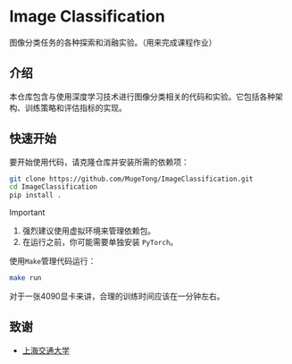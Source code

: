# Image Classification

图像分类任务的各种探索和消融实验。（用来完成课程作业）

## 介绍
本仓库包含与使用深度学习技术进行图像分类相关的代码和实验。它包括各种架构、训练策略和评估指标的实现。

## 快速开始
要开始使用代码，请克隆仓库并安装所需的依赖项：

```bash
git clone https://github.com/MugeTong/ImageClassification.git
cd ImageClassification
pip install .
```
> [!IMPORTANT]
> 1. 强烈建议使用虚拟环境来管理依赖包。
> 2. 在运行之前，你可能需要单独安装 `PyTorch`。

使用`Make`管理代码运行：
```bash
make run
```
对于一张4090显卡来讲，合理的训练时间应该在一分钟左右。

## 致谢
- [上海交通大学](https://www.sjtu.edu.cn/)
